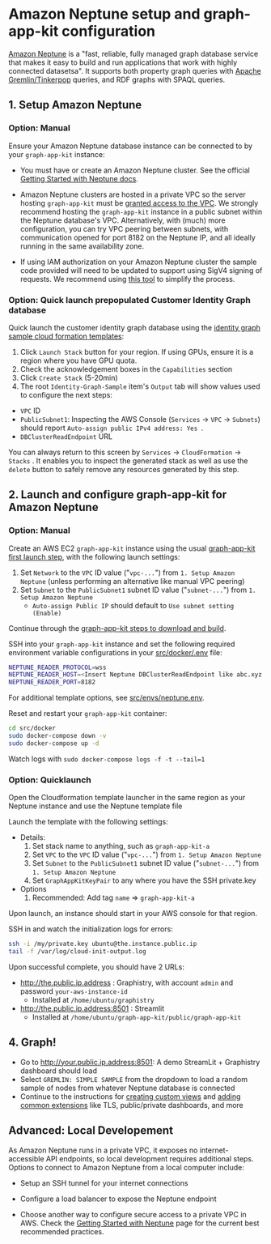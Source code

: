 # Amazon Neptune setup and graph-app-kit configuration

[Amazon Neptune](https://aws.amazon.com/neptune/) is a &quot;fast, reliable, fully managed graph database service that makes it easy to build and run applications that work with highly connected datasetsa&quot;. It supports both property graph queries with [Apache Gremlin/Tinkerpop](https://tinkerpop.apache.org/) queries, and RDF graphs with SPAQL queries.

## 1. Setup Amazon Neptune


### Option: Manual

Ensure your Amazon Neptune database instance can be connected to by your `graph-app-kit` instance:

- You must have or create an Amazon Neptune cluster. See the official [Getting Started with Neptune docs](https://docs.aws.amazon.com/neptune/latest/userguide/get-started.html).

- Amazon Neptune clusters are hosted in a private VPC so the server hosting `graph-app-kit` must be [granted access to the VPC](https://docs.aws.amazon.com/neptune/latest/userguide/security-vpc.html). We strongly recommend hosting the `graph-app-kit` instance in a public subnet within the Neptune database's VPC. Alternatively, with (much) more configuration, you can try VPC peering between subnets, with communication opened for port 8182 on the Neptune IP, and all ideally running in the same availability zone.

- If using IAM authorization on your Amazon Neptune cluster the sample code provided will need to be updated to support using SigV4 signing of requests. We recommend using [this tool](https://github.com/awslabs/amazon-neptune-tools/tree/master/neptune-python-utils) to simplify the process.

### Option: Quick launch prepopulated Customer Identity Graph database

Quick launch the customer identity graph database using the [identity graph sample cloud formation templates](https://aws.amazon.com/blogs/database/building-a-customer-identity-graph-with-amazon-neptune/):

1. Click `Launch Stack` button for your region. If using GPUs, ensure it is a region where you have GPU quota.
2. Check the acknowledgement boxes in the `Capabilities` section
3. Click `Create Stack` (5-20min)
4. The root `Identity-Graph-Sample` item's `Output` tab will show values used to configure the next steps:

  * `VPC` ID
  * `PublicSubnet1`: Inspecting the AWS Console (`Services` -> `VPC` -> `Subnets`) should report `Auto-assign public IPv4 address: Yes `.
  * `DBClusterReadEndpoint` URL

You can always return to this screen by `Services` -> `CloudFormation` -> `Stacks` . It enables you to inspect the generated stack as well as use the `delete` button to safely remove any resources generated by this step.

## 2. Launch and configure graph-app-kit for Amazon Neptune


### Option: Manual

Create an AWS EC2 `graph-app-kit` instance using the usual [graph-app-kit first launch step](steps.md), with the following launch settings:

  1. Set `Network` to the `VPC` ID value ("`vpc-...`") from `1. Setup Amazon Neptune` (unless performing an alternative like manual VPC peering)
  2. Set `Subnet` to the `PublicSubnet1` subnet ID value ("`subnet-...`") from `1. Setup Amazon Neptune`
      * `Auto-assign Public IP` should default to `Use subnet setting (Enable)`

Continue through the [graph-app-kit steps to download and build](steps.md).


SSH into your `graph-app-kit` instance and set the following required environment variable configurations in your [src/docker/.env](src/docker/.env) file:

```bash
NEPTUNE_READER_PROTOCOL=wss
NEPTUNE_READER_HOST=<Insert Neptune DBClusterReadEndpoint like abc.xyz.mno.neptune.amazonaws.com>
NEPTUNE_READER_PORT=8182
```

For additional template options, see [src/envs/neptune.env](src/envs/neptune.env).

Reset and restart your `graph-app-kit` container: 

```bash
cd src/docker
sudo docker-compose down -v
sudo docker-compose up -d
```

Watch logs with `sudo docker-compose logs -f -t --tail=1`

### Option: Quicklaunch

Open the Cloudformation template launcher in the same region as your Neptune instance and use the Neptune template file

Launch the template with the following settings:

  * Details:
    1. Set stack name to anything, such as `graph-app-kit-a`
    1. Set `VPC` to the `VPC` ID value ("`vpc-...`") from `1. Setup Amazon Neptune`
    1. Set `Subnet` to the `PublicSubnet1` subnet ID value ("`subnet-...`") from `1. Setup Amazon Neptune`
    1. Set `GraphAppKitKeyPair` to any where you have the SSH private.key
  * Options
    1. Recommended: Add tag `name` => `graph-app-kit-a`

Upon launch, an instance should start in your AWS console for that region. 

SSH in and watch the initialization logs for errors:

```bash
ssh -i /my/private.key ubuntu@the.instance.public.ip
tail -f /var/log/cloud-init-output.log
```

Upon successful complete, you should have 2 URLs:

* http://the.public.ip.address : Graphistry, with account `admin` and password `your-aws-instance-id`
  * Installed at `/home/ubuntu/graphistry`
* http://the.public.ip.address:8501 : Streamlit
  * Installed at `/home/ubuntu/graph-app-kit/public/graph-app-kit`

## 4. Graph!

* Go to http://your.public.ip.address:8501: A demo StreamLit + Graphistry dashboard should load
* Select `GREMLIN: SIMPLE SAMPLE` from the dropdown to load a random sample of nodes from whatever Neptune database is connected
* Continue to the instructions for [creating custom views](views.md) and [adding common extensions](extend.md) like TLS, public/private dashboards, and more


## Advanced: Local Developement

As Amazon Neptune runs in a private VPC, it exposes no internet-accessible API endpoints, so local development requires additional steps. Options to connect to Amazon Neptune from a local computer include:

* Setup an SSH tunnel for your internet connections

* Configure a load balancer to expose the Neptune endpoint

* Choose another way to configure secure access to a private VPC in AWS.
Check the [Getting Started with Neptune](https://docs.aws.amazon.com/neptune/latest/userguide/get-started.html) page for the current best recommended practices.

